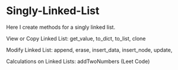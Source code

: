 # Singly-Linked-List

Here I create methods for a singly linked list.
  
  View or Copy Linked List:
  get_value,  to_dict,   to_list,   clone
  
  Modify Linked List:
  append,  erase,   insert_data,   insert_node,   update, 

  Calculations on Linked Lists:
  addTwoNumbers (Leet Code)
